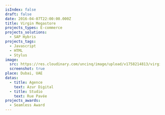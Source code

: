 ```yaml
---
isIndex: false
draft: false
date: 2016-04-07T22:00:00.000Z
title: Virgin Megastore
projects_types: E-commerce
projects_solutions:
  - SAP Hybris
projects_tags:
  - Javascript
  - HTML
  - Stylus
image:
  src: https://res.cloudinary.com/uncinq/image/upload/v1758214813/virgin_y16f99.png
  screenshot: true
place: Dubai, UAE
datas:
  - title: Agence
    text: Azur Digital
  - title: Studio
    text: Rue Pavée
projects_awards:
  - Seamless Award
---
```

